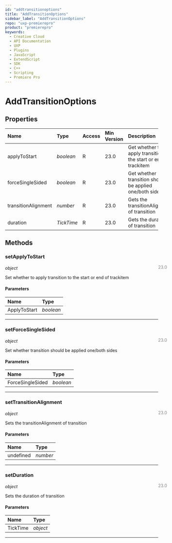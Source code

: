```yaml
---
id: "addtransitionoptions"
title: "AddTransitionOptions"
sidebar_label: "AddTransitionOptions"
repo: "uxp-premierepro"
product: "premierepro"
keywords:
  - Creative Cloud
  - API Documentation
  - UXP
  - Plugins
  - JavaScript
  - ExtendScript
  - SDK
  - C++
  - Scripting
  - Premiere Pro
---
```


# AddTransitionOptions

## Properties

| Name | Type | Access | Min Version | Description |
| :------ | :------ | :------ | :------ | :------ |
| applyToStart | *boolean* | R | 23.0 | Get whether to apply transition to the start or end of trackitem |
| forceSingleSided | *boolean* | R | 23.0 | Get whether transition should be applied one/both sides |
| transitionAlignment | *number* | R | 23.0 | Gets the transitionAlignment of transition |
| duration | *TickTime* | R | 23.0 | Gets the duration of transition |

## Methods

### setApplyToStart

<span class="minversion" style="display: block; margin-bottom: -1em; margin-left: 36em; float:left; opacity:0.5;">23.0</span>

*object*

Set whether to apply transition to the start or end of trackitem
#### Parameters

| Name | Type |
| :------ | :------ |
| ApplyToStart | *boolean* |

___

### setForceSingleSided

<span class="minversion" style="display: block; margin-bottom: -1em; margin-left: 36em; float:left; opacity:0.5;">23.0</span>

*object*

Set whether transition should be applied one/both sides
#### Parameters

| Name | Type |
| :------ | :------ |
| ForceSingleSided | *boolean* |

___

### setTransitionAlignment

<span class="minversion" style="display: block; margin-bottom: -1em; margin-left: 36em; float:left; opacity:0.5;">23.0</span>

*object*

Sets the transitionAlignment of transition
#### Parameters

| Name | Type |
| :------ | :------ |
| undefined | *number* |

___

### setDuration

<span class="minversion" style="display: block; margin-bottom: -1em; margin-left: 36em; float:left; opacity:0.5;">23.0</span>

*object*

Sets the duration of transition
#### Parameters

| Name | Type |
| :------ | :------ |
| TickTime | *object* |

___

